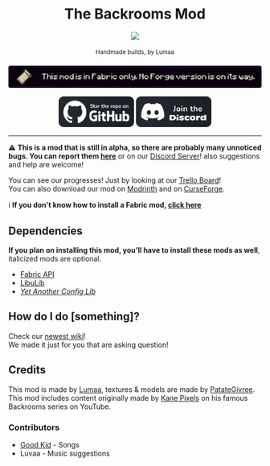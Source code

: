 <center><div align="center">

# The Backrooms Mod

<img src="https://cdn.modrinth.com/data/83vrcdt0/images/e549c490873bbe31250dba0ec3c2a8d1419e2821.png" width=500>

<sup>Handmade builds, by Lumaa</sup>

<img src="https://raw.githubusercontent.com/lumaa-dev/lumaa-dev/main/assets/fabric-banner.png" width=600>

<a href="https://github.com/lumaa-dev/BackroomsMod"><img src="https://raw.githubusercontent.com/lumaa-dev/art/main/badges/star_github.png" width=150></a>
<a href="https://discord.gg/Rqpn3C7yR5"><img src="https://raw.githubusercontent.com/lumaa-dev/art/main/badges/support_discord.png" width=150></a>

</div></center>

* * *

⚠️ **This is a mod that is still in alpha, so there are probably many unnoticed bugs. You can report them [here](https://github.com/lumaa-dev/BackroomsMod/issues)** or on our [Discord Server](https://lumaa.brebond.com/support)! also suggestions and help are welcome!

You can see our progresses! Just by looking at our [Trello Board](https://trello.com/b/gDUJ7vvz/the-backrooms-mod)!  
You can also download our mod on [Modrinth](https://modrinth.com/mod/backrooms) and on [CurseForge](https://www.curseforge.com/minecraft/mc-mods/thebackrooms).

ℹ️ **If you don't know how to install a Fabric mod, [click here](https://github.com/lumaa-dev/lumaa-dev/blob/main/installs.md#install-my-fabric-mods)**

## Dependencies
**If you plan on installing this mod, you'll have to install these mods as well**, italicized mods are optional.
- [Fabric API](https://modrinth.com/mod/fabric-api/versions?g=1.19.3)
- [LibuLib](https://modrinth.com/mod/libu/versions?g=1.19.3)
- *[Yet Another Config Lib](https://modrinth.com/mod/yacl/versions?l=fabric&g=1.19.3)*

## How do I do [something]?
Check our [newest wiki](https://github.com/lumaa-dev/BackroomsMod/wiki)!  
We made it just for you that are asking question!

## Credits
This mod is made by [Lumaa](https://lumaa.brebond.com/), textures & models are made by [PatateGivree](https://namemc.com/profile/PatateGivree.1).
This mod includes content originally made by [Kane Pixels](https://www.youtube.com/c/KANEpixels) on his famous Backrooms series on YouTube.  

### Contributors
- [Good Kid](https://www.youtube.com/@GoodKidband) - Songs
- Luvaa - Music suggestions
